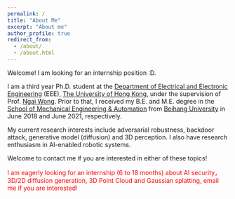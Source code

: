 ```yaml
---
permalink: /
title: "About Me"
excerpt: "About me"
author_profile: true
redirect_from: 
  - /about/
  - /about.html
---
```

Welcome! I am looking for an internship position :D.

I am a third year Ph.D. student at the [Department of Electrical and Electronic Engineering](https://www.eee.hku.hk/) (EEE), [The University of Hong Kong](https://www.hku.hk/), under the supervision of Prof. [Ngai Wong](https://www.eee.hku.hk/~nwong/). Prior to that, I received my B.E. and M.E. degree in the [School of Mechanical Engineering & Automation](http://www.me.buaa.edu.cn/) from [Beihang University](http://www.buaa.edu.cn/) in June 2018 and June 2021, respectively.

My current research interests include adversarial robustness, backdoor attack, generative model (diffusion) and 3D perception. I also have research enthusiasm in AI-enabled robotic systems.

Welcome to contact me if you are interested in either of these topics!

<font color=red>I am eagerly looking for an internship (6 to 18 months) about AI security，3D/2D diffusion generation, 3D Point Cloud and Gaussian splatting, email me if you are interested! </font>
